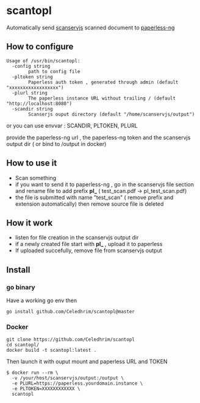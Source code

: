 # scantopl

Automatically send [scanservjs](https://github.com/sbs20/scanservjs) scanned document to [paperless-ng](https://github.com/jonaswinkler/paperless-ng)

## How to configure

```
Usage of /usr/bin/scantopl:
  -config string
        path to config file
  -pltoken string
        Paperless auth token , generated through admin (default "xxxxxxxxxxxxxxxxxx")
  -plurl string
        The paperless instance URL without trailing / (default "http://localhost:8080")
  -scandir string
        Scanserjs ouput directory (default "/home/scanservjs/output")
```

or you can use envvar : SCANDIR, PLTOKEN, PLURL

provide the paperless-ng url , the paperless-ng token and the scanservjs output dir ( or bind to /output in docker) 

## How to use it

* Scan something
* if you want to send it to paperless-ng , go in the scanservjs file section and rename file to add prefix **pl_** ( test_scan.pdf -> pl_test_scan.pdf)
* the file is submitted with name "test_scan" ( remove prefix and extension automatically) then remove source file is deleted 

## How it work

* listen for file creation in the scanservjs output dir
* if a newly created file start with **pl_** , upload it to paperless 
* If uploaded succefully, remove file from scanservjs output

## Install

### go binary

Have a working go env then

```
go install github.com/Celedhrim/scantopl@master
``` 

### Docker

```
git clone https://github.com/Celedhrim/scantopl       
cd scantopl/
docker build -t scantopl:latest .
```

Then launch it with ouput mount and paperless URL and TOKEN

```
$ docker run --rm \
  -v /your/host/scanservjs/output:/output \
  -e PLURL=https://paperless.yourdomain.instance \
  -e PLTOKEN=XXXXXXXXXXXX \
  scantopl
```
